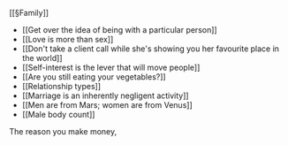 
[[§Family]]


- [[Get over the idea of being with a particular person]]
- [[Love is more than sex]]
- [[Don't take a client call while she's showing you her favourite place in the world]]
- [[Self-interest is the lever that will move people]]
- [[Are you still eating your vegetables?]]
- [[Relationship types]]
- [[Marriage is an inherently negligent activity]]
- [[Men are from Mars; women are from Venus]]
- [[Male body count]]

The reason you make money, 


